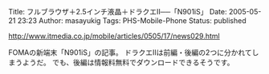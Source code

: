 Title: フルブラウザ＋2.5インチ液晶＋ドラクエII──「N901iS」
Date: 2005-05-21 23:23
Author: masayukig
Tags: PHS-Mobile-Phone
Status: published

<http://www.itmedia.co.jp/mobile/articles/0505/17/news029.html>

FOMAの新端末「N901iS」の記事。
ドラクエIIは前編・後編の2つに分かれてしまうようだ。
でも、後編は情報料無料でダウンロードできるそうです。
